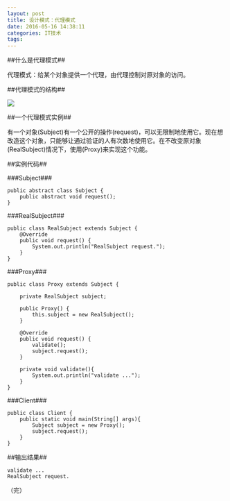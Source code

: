 ```yaml
---
layout: post
title: 设计模式：代理模式
date: 2016-05-16 14:38:11
categories: IT技术
tags:
---
```


##什么是代理模式##

代理模式：给某个对象提供一个代理，由代理控制对原对象的访问。

##代理模式的结构##

![]({{site:url}}/assets/20160516/proxy.png)

##一个代理模式实例##

有一个对象(Subject)有一个公开的操作(request)，可以无限制地使用它。现在想改造这个对象，只能够让通过验证的人有次数地使用它。在不改变原对象(RealSubject)情况下，使用(Proxy)来实现这个功能。

##实例代码##

###Subject###
```
public abstract class Subject {
    public abstract void request();
}
```

###RealSubject###
```
public class RealSubject extends Subject {
    @Override
    public void request() {
        System.out.println("RealSubject request.");
    }
}
```

###Proxy###
```
public class Proxy extends Subject {

    private RealSubject subject;

    public Proxy() {
        this.subject = new RealSubject();
    }

    @Override
    public void request() {
        validate();
        subject.request();
    }

    private void validate(){
        System.out.println("validate ...");
    }
}
```

###Client###
```
public class Client {
    public static void main(String[] args){
        Subject subject = new Proxy();
        subject.request();
    }
}
```

##输出结果##

```
validate ...
RealSubject request.
```

（完）
